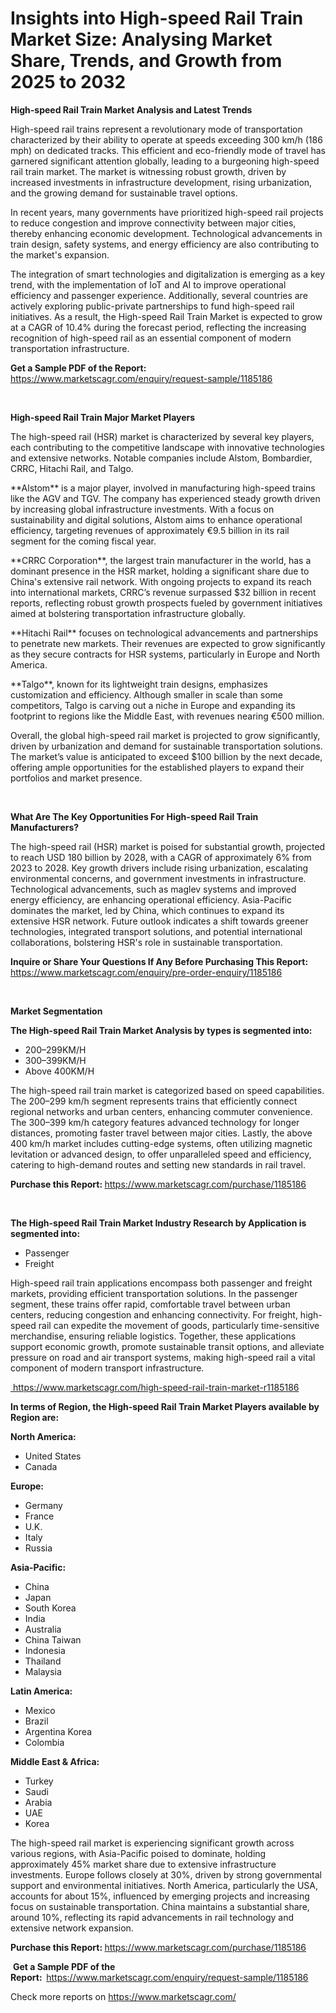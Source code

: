 <p><h1>Insights into High-speed Rail Train Market Size: Analysing Market Share, Trends, and Growth from 2025 to 2032</h1></p><p><strong>High-speed Rail Train Market Analysis and Latest Trends</strong></p>
<p><p>High-speed rail trains represent a revolutionary mode of transportation characterized by their ability to operate at speeds exceeding 300 km/h (186 mph) on dedicated tracks. This efficient and eco-friendly mode of travel has garnered significant attention globally, leading to a burgeoning high-speed rail train market. The market is witnessing robust growth, driven by increased investments in infrastructure development, rising urbanization, and the growing demand for sustainable travel options. </p><p>In recent years, many governments have prioritized high-speed rail projects to reduce congestion and improve connectivity between major cities, thereby enhancing economic development. Technological advancements in train design, safety systems, and energy efficiency are also contributing to the market's expansion. </p><p>The integration of smart technologies and digitalization is emerging as a key trend, with the implementation of IoT and AI to improve operational efficiency and passenger experience. Additionally, several countries are actively exploring public-private partnerships to fund high-speed rail initiatives. As a result, the High-speed Rail Train Market is expected to grow at a CAGR of 10.4% during the forecast period, reflecting the increasing recognition of high-speed rail as an essential component of modern transportation infrastructure.</p></p>
<p><strong>Get a Sample PDF of the Report:&nbsp;</strong> <a href="https://www.marketscagr.com/enquiry/request-sample/1185186?utm_campaign=3510&utm_medium=2&utm_source=Github&utm_content=ia&utm_term=28032025&utm_id=high-speed-rail-train">https://www.marketscagr.com/enquiry/request-sample/1185186</a></p>
<p>&nbsp;</p>
<p><strong>High-speed Rail Train Major Market Players</strong></p>
<p><p>The high-speed rail (HSR) market is characterized by several key players, each contributing to the competitive landscape with innovative technologies and extensive networks. Notable companies include Alstom, Bombardier, CRRC, Hitachi Rail, and Talgo.</p><p>**Alstom** is a major player, involved in manufacturing high-speed trains like the AGV and TGV. The company has experienced steady growth driven by increasing global infrastructure investments. With a focus on sustainability and digital solutions, Alstom aims to enhance operational efficiency, targeting revenues of approximately €9.5 billion in its rail segment for the coming fiscal year.</p><p>**CRRC Corporation**, the largest train manufacturer in the world, has a dominant presence in the HSR market, holding a significant share due to China's extensive rail network. With ongoing projects to expand its reach into international markets, CRRC’s revenue surpassed $32 billion in recent reports, reflecting robust growth prospects fueled by government initiatives aimed at bolstering transportation infrastructure globally.</p><p>**Hitachi Rail** focuses on technological advancements and partnerships to penetrate new markets. Their revenues are expected to grow significantly as they secure contracts for HSR systems, particularly in Europe and North America.</p><p>**Talgo**, known for its lightweight train designs, emphasizes customization and efficiency. Although smaller in scale than some competitors, Talgo is carving out a niche in Europe and expanding its footprint to regions like the Middle East, with revenues nearing €500 million.</p><p>Overall, the global high-speed rail market is projected to grow significantly, driven by urbanization and demand for sustainable transportation solutions. The market’s value is anticipated to exceed $100 billion by the next decade, offering ample opportunities for the established players to expand their portfolios and market presence.</p></p>
<p>&nbsp;</p>
<p><strong>What Are The Key Opportunities For High-speed Rail Train Manufacturers?</strong></p>
<p><p>The high-speed rail (HSR) market is poised for substantial growth, projected to reach USD 180 billion by 2028, with a CAGR of approximately 6% from 2023 to 2028. Key growth drivers include rising urbanization, escalating environmental concerns, and government investments in infrastructure. Technological advancements, such as maglev systems and improved energy efficiency, are enhancing operational efficiency. Asia-Pacific dominates the market, led by China, which continues to expand its extensive HSR network. Future outlook indicates a shift towards greener technologies, integrated transport solutions, and potential international collaborations, bolstering HSR's role in sustainable transportation.</p></p>
<p><strong>Inquire or Share Your Questions If Any Before Purchasing This Report:</strong> <a href="https://www.marketscagr.com/enquiry/pre-order-enquiry/1185186?utm_campaign=3510&utm_medium=2&utm_source=Github&utm_content=ia&utm_term=28032025&utm_id=high-speed-rail-train">https://www.marketscagr.com/enquiry/pre-order-enquiry/1185186</a></p>
<p>&nbsp;</p>
<p><strong>Market Segmentation</strong></p>
<p><strong>The High-speed Rail Train Market Analysis by types is segmented into:</strong></p>
<p><ul><li>200–299KM/H</li><li>300–399KM/H</li><li>Above 400KM/H</li></ul></p>
<p><p>The high-speed rail train market is categorized based on speed capabilities. The 200–299 km/h segment represents trains that efficiently connect regional networks and urban centers, enhancing commuter convenience. The 300–399 km/h category features advanced technology for longer distances, promoting faster travel between major cities. Lastly, the above 400 km/h market includes cutting-edge systems, often utilizing magnetic levitation or advanced design, to offer unparalleled speed and efficiency, catering to high-demand routes and setting new standards in rail travel.</p></p>
<p><strong>Purchase this Report:&nbsp;</strong><a href="https://www.marketscagr.com/purchase/1185186?utm_campaign=3510&utm_medium=2&utm_source=Github&utm_content=ia&utm_term=28032025&utm_id=high-speed-rail-train">https://www.marketscagr.com/purchase/1185186</a></p>
<p>&nbsp;</p>
<p><strong>The High-speed Rail Train Market Industry Research by Application is segmented into:</strong></p>
<p><ul><li>Passenger</li><li>Freight</li></ul></p>
<p><p>High-speed rail train applications encompass both passenger and freight markets, providing efficient transportation solutions. In the passenger segment, these trains offer rapid, comfortable travel between urban centers, reducing congestion and enhancing connectivity. For freight, high-speed rail can expedite the movement of goods, particularly time-sensitive merchandise, ensuring reliable logistics. Together, these applications support economic growth, promote sustainable transit options, and alleviate pressure on road and air transport systems, making high-speed rail a vital component of modern transport infrastructure.</p></p>
<p><a href="https://www.marketscagr.com/high-speed-rail-train-market-r1185186?utm_campaign=3510&utm_medium=2&utm_source=Github&utm_content=ia&utm_term=28032025&utm_id=high-speed-rail-train">&nbsp;https://www.marketscagr.com/high-speed-rail-train-market-r1185186</a></p>
<p><strong>In terms of Region, the High-speed Rail Train Market Players available by Region are:</strong></p>
<p>
    <p> <strong> North America: </strong>
        <ul>
            <li>United States</li>
            <li>Canada</li>
        </ul>
        </p> 
    <p> <strong> Europe: </strong>
        <ul>
            <li>Germany</li>
            <li>France</li>
            <li>U.K.</li>
            <li>Italy</li>
            <li>Russia</li>
        </ul>
        </p> 
    <p> <strong> Asia-Pacific: </strong>
        <ul>
            <li>China</li>
            <li>Japan</li>
            <li>South Korea</li>
            <li>India</li>
            <li>Australia</li>
            <li>China Taiwan</li>
            <li>Indonesia</li>
            <li>Thailand</li>
            <li>Malaysia</li>
        </ul>
        </p> 
    <p> <strong> Latin America: </strong>
        <ul>
            <li>Mexico</li>
            <li>Brazil</li>
            <li>Argentina Korea</li>
            <li>Colombia</li>
        </ul>
        </p> 
    <p> <strong> Middle East & Africa: </strong>
        <ul>
            <li>Turkey</li>
            <li>Saudi</li>
            <li>Arabia</li>
            <li>UAE</li>
            <li>Korea</li>
        </ul>
    </p>
    </p>
<p><p>The high-speed rail market is experiencing significant growth across various regions, with Asia-Pacific poised to dominate, holding approximately 45% market share due to extensive infrastructure investments. Europe follows closely at 30%, driven by strong governmental support and environmental initiatives. North America, particularly the USA, accounts for about 15%, influenced by emerging projects and increasing focus on sustainable transportation. China maintains a substantial share, around 10%, reflecting its rapid advancements in rail technology and extensive network expansion.</p></p>
<p><strong>Purchase this Report: </strong><a href="https://www.marketscagr.com/purchase/1185186?utm_campaign=3510&utm_medium=2&utm_source=Github&utm_content=ia&utm_term=28032025&utm_id=high-speed-rail-train">https://www.marketscagr.com/purchase/1185186</a></p>
<p>&nbsp;<strong>Get a Sample PDF of the Report:&nbsp;&nbsp;</strong><a href="https://www.marketscagr.com/enquiry/request-sample/1185186?utm_campaign=3510&utm_medium=2&utm_source=Github&utm_content=ia&utm_term=28032025&utm_id=high-speed-rail-train">https://www.marketscagr.com/enquiry/request-sample/1185186</a></p>
<p><strong></strong></p>
<p>Check more reports on <a href="https://www.marketscagr.com/?utm_campaign=3510&utm_medium=2&utm_source=Github&utm_content=ia&utm_term=28032025&utm_id=high-speed-rail-train">https://www.marketscagr.com/</a></p>